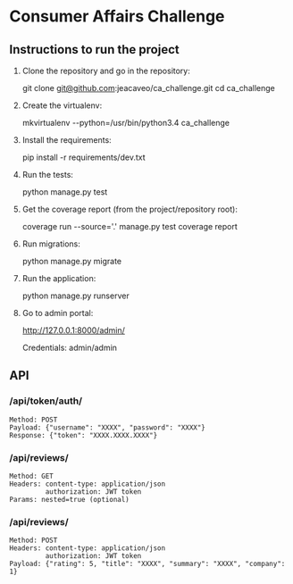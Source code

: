 # Consumer Affairs Challenge

## Instructions to run the project

1. Clone the repository and go in the repository:

    git clone git@github.com:jeacaveo/ca_challenge.git
    cd ca_challenge

2. Create the virtualenv:

    mkvirtualenv --python=/usr/bin/python3.4 ca_challenge

3. Install the requirements:

    pip install -r requirements/dev.txt

4. Run the tests:

    python manage.py test

5. Get the coverage report (from the project/repository root):

    coverage run --source='.' manage.py test
    coverage report

6. Run migrations:

    python manage.py migrate

7. Run the application:

    python manage.py runserver

8. Go to admin portal:

    http://127.0.0.1:8000/admin/

    Credentials: admin/admin


## API

### /api/token/auth/

    Method: POST
    Payload: {"username": "XXXX", "password": "XXXX"}
    Response: {"token": "XXXX.XXXX.XXXX"}

### /api/reviews/

    Method: GET
    Headers: content-type: application/json
             authorization: JWT token
    Params: nested=true (optional)

### /api/reviews/

    Method: POST
    Headers: content-type: application/json
             authorization: JWT token
    Payload: {"rating": 5, "title": "XXXX", "summary": "XXXX", "company": 1}
